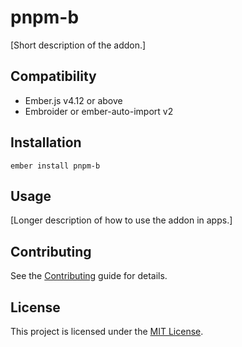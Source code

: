 # pnpm-b

[Short description of the addon.]

## Compatibility

- Ember.js v4.12 or above
- Embroider or ember-auto-import v2

## Installation

```
ember install pnpm-b
```

## Usage

[Longer description of how to use the addon in apps.]

## Contributing

See the [Contributing](CONTRIBUTING.md) guide for details.

## License

This project is licensed under the [MIT License](LICENSE.md).

